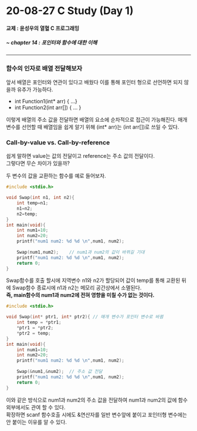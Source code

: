20-08-27 C Study (Day 1)
=============
#### 교제 : 윤성우의 열혈 C 프로그래밍
##### ~ chapter 14 : 포인터와 함수에 대한 이해
***
### 함수의 인자로 배열 전달해보자

앞서 배열은 포인터와 연관이 있다고 배웠다 이를 통해 포인터 형으로 선언하면 되지 않을까 유추가 가능하다.

* int Function1(int* arr) { ...}
* int Function2(int arr[]) { ... }

이렇게 배열의 주소 값을 전달하면 배열의 요소에 순차적으로 접근이 가능해진다.
매개변수를 선언할 때 배열임을 쉽게 알기 위해 (int* arr)는 (int arr[])로 쓰일 수 있다.

### Call-by-value vs. Call-by-reference

쉽게 말하면 value는 값의 전달이고 reference는 주소 값의 전달이다. \
그렇다면 무슨 차이가 있을까?

두 변수의 값을 교환하는 함수를 예로 들어보자.

``` c
#include <stdio.h>

void Swap(int n1, int n2){
	int temp=n1;
	n1=n2;
	n2=temp;
}
int main(void){
	int num1=10;
	int num2=20;
	printf("num1 num2: %d %d \n",num1, num2);
	
	Swap(num1,num2);	// num1과 num2의 값이 바뀌길 기대
	printf("num1 num2: %d %d \n",num1, num2);
	return 0;
}
```

Swap함수를 호출 할시에 지역변수 n1와 n2가 할당되어 값이 temp를 통해 교환된 뒤에 Swap함수 종료시에 n1과 n2는 메모리 공간상에서 소멸된다. \
__즉, main함수의 num1과 num2에 전혀 영향을 미칠 수가 없는 것이다.__

``` c
#include <stdio.h>

void Swap(int* ptr1, int* ptr2){ // 매개 변수가 포인터 변수로 바뀜
	int temp = *ptr1;
	*ptr1 = *ptr2;
	*ptr2 = temp;
}
int main(void){
	int num1=10;
	int num2=20;
	printf("num1 num2: %d %d \n",num1, num2);
	
	Swap(&num1,&num2);	// 주소 값 전달
	printf("num1 num2: %d %d \n",num1, num2);
	return 0;
}
```
이와 같은 방식으로 num1과 num2의 주소 값을 전달하여 num1과 num2의 값에 함수 외부에서도 관여 할 수 있다. \
확장하면 scanf 함수호출 시에도 &연산자를 일반 변수앞에 붙이고 포인터형 변수에는 안 붙이는 이유를 알 수 있다.

